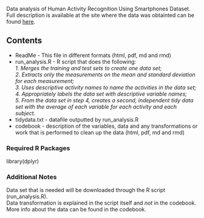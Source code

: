 Data analysis of Human Activity Recognition Using Smartphones Dataset.  
Full description is available at the site where the data was obtainted
can be found
[here](http://archive.ics.uci.edu/ml/datasets/Human+Activity+Recognition+Using+Smartphones).

Contents
--------

-   ReadMe - This file in different formats (html, pdf, md and rmd)  
-   run\_analysis.R - R script that does the following:  
    *1. Merges the training and test sets to create one data set;*  
    *2. Extracts only the measurements on the mean and standard
    deviation for each measurement;*  
    *3. Uses descriptive activity names to name the activities in the
    data set;*  
    *4. Appropriately labels the data set with descriptive variable
    names;*  
    *5. From the data set in step 4, creates a second, independent tidy
    data set with the average of each variable for each activity and
    each subject.*
-   tidydata.txt - datafile outputted by run\_analysis.R
-   codebook - description of the variables, data and any
    transformations or work that is performed to clean up the data
    (html, pdf, md and rmd)

### Required R Packages

library(dplyr)

### Additional Notes

Data set that is needed will be downloaded through the R script
(run\_analysis.R).  
Data transformation is explained in the script itself and *not* in the
codebook.  
More info about the data can be found in the codebook.

